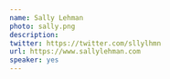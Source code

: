 ```yaml
---
name: Sally Lehman
photo: sally.png
description:
twitter: https://twitter.com/sllylhmn
url: https://www.sallylehman.com
speaker: yes
---
```

